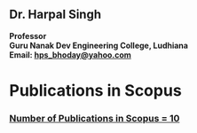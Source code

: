 ## Dr. Harpal Singh
**Professor**  
**Guru Nanak Dev Engineering College, Ludhiana**  
**Email: hps_bhoday@yahoo.com**

# Publications in Scopus

### [Number of Publications in Scopus = 10](../../Documents/Pubscop.pdf)
